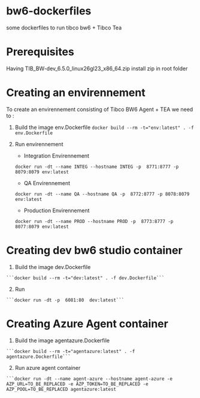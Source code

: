 # bw6-dockerfiles
some dockerfiles to run tibco bw6 + Tibco Tea



# Prerequisites
Having TIB_BW-dev_6.5.0_linux26gl23_x86_64.zip install zip in  root folder



# Creating an envirennement
To create an envirennement consisting of Tibco BW6 Agent + TEA we need to :
  1. Build the image env.Dockerfile
  ```docker build --rm -t="env:latest" . -f env.Dockerfile```
  2.  Run envirennement 
      - Integration Envirennement
      
      ```docker run -dt --name INTEG --hostname INTEG -p  8771:8777 -p 8079:8079 env:latest```
	  
      - QA Envirennement 
      
      ```docker run -dt --name QA --hostname QA -p  8772:8777 -p 8078:8079 env:latest```
     
      - Production Envirennement
      
      ```docker run -dt --name PROD --hostname PROD -p  8773:8777 -p 8077:8079 env:latest```

# Creating dev bw6 studio container

  1. Build the image dev.Dockerfile
  
	```docker build --rm -t="dev:latest" . -f dev.Dockerfile```
	
  2.  Run  
	
	```docker run -dt -p  6081:80  dev:latest```

# Creating Azure Agent container 

  1. Build the image agentazure.Dockerfile

	```docker build --rm -t="agentazure:latest" . -f agentazure.Dockerfile```
	
  2.  Run azure agent container 

	```docker run -dt --name agent-azure --hostname agent-azure -e AZP_URL=TO_BE_REPLACED -e AZP_TOKEN=TO_BE_REPLACED -e AZP_POOL=TO_BE_REPLACED agentazure:latest
